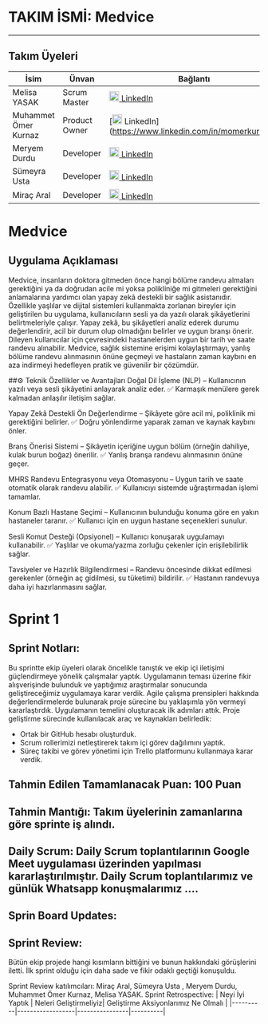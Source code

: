# TAKIM İSMİ: Medvice
-------------------
##  Takım Üyeleri

| İsim                 | Ünvan         | Bağlantı       |
|----------------------|---------------|----------------|
| Melisa YASAK         | Scrum Master  | [<img src="https://cdn-icons-png.flaticon.com/512/174/174857.png" width="20"/> LinkedIn](https://www.linkedin.com/in/melisayasak/) |
| Muhammet Ömer Kurnaz | Product Owner | [<img src="https://cdn-icons-png.flaticon.com/512/174/174857.png" width="20"/> LinkedIn] (https://www.linkedin.com/in/momerkurnaz/) |
| Meryem Durdu         | Developer     | [<img src="https://cdn-icons-png.flaticon.com/512/174/174857.png" width="20"/> LinkedIn](https://www.linkedin.com/in/meryem-durdu-4b39a7200/) |
| Sümeyra Usta         | Developer     | [<img src="https://cdn-icons-png.flaticon.com/512/174/174857.png" width="20"/> LinkedIn](https://www.linkedin.com/in/s%C3%BCmeyrausta/) |
| Miraç	Aral           | Developer     | [<img src="https://cdn-icons-png.flaticon.com/512/174/174857.png" width="20"/> LinkedIn](https://www.linkedin.com/in/ismaildonmez) |

# Medvice

## Uygulama Açıklaması
Medvice, insanların doktora gitmeden önce hangi bölüme randevu almaları gerektiğini ya da doğrudan acile mi yoksa polikliniğe mi gitmeleri gerektiğini anlamalarına yardımcı olan yapay zekâ destekli bir sağlık asistanıdır. Özellikle yaşlılar ve dijital sistemleri kullanmakta zorlanan bireyler için geliştirilen bu uygulama, kullanıcıların sesli ya da yazılı olarak şikâyetlerini belirtmeleriyle çalışır. Yapay zekâ, bu şikâyetleri analiz ederek durumu değerlendirir, acil bir durum olup olmadığını belirler ve uygun branşı önerir. Dileyen kullanıcılar için çevresindeki hastanelerden uygun bir tarih ve saate randevu alınabilir. Medvice, sağlık sistemine erişimi kolaylaştırmayı, yanlış bölüme randevu alınmasının önüne geçmeyi ve hastaların zaman kaybını en aza indirmeyi hedefleyen pratik ve güvenilir bir çözümdür.

##⚙️ Teknik Özellikler ve Avantajları
Doğal Dil İşleme (NLP)
– Kullanıcının yazılı veya sesli şikâyetini anlayarak analiz eder.
✅ Karmaşık menülere gerek kalmadan anlaşılır iletişim sağlar.

Yapay Zekâ Destekli Ön Değerlendirme
– Şikâyete göre acil mi, poliklinik mi gerektiğini belirler.
✅ Doğru yönlendirme yaparak zaman ve kaynak kaybını önler.

Branş Önerisi Sistemi
– Şikâyetin içeriğine uygun bölüm (örneğin dahiliye, kulak burun boğaz) önerilir.
✅ Yanlış branşa randevu alınmasının önüne geçer.

MHRS Randevu Entegrasyonu veya Otomasyonu
– Uygun tarih ve saate otomatik olarak randevu alabilir.
✅ Kullanıcıyı sistemde uğraştırmadan işlemi tamamlar.

Konum Bazlı Hastane Seçimi
– Kullanıcının bulunduğu konuma göre en yakın hastaneler taranır.
✅ Kullanıcı için en uygun hastane seçenekleri sunulur.

Sesli Komut Desteği (Opsiyonel)
– Kullanıcı konuşarak uygulamayı kullanabilir.
✅ Yaşlılar ve okuma/yazma zorluğu çekenler için erişilebilirlik sağlar.

Tavsiyeler ve Hazırlık Bilgilendirmesi
– Randevu öncesinde dikkat edilmesi gerekenler (örneğin aç gidilmesi, su tüketimi) bildirilir.
✅ Hastanın randevuya daha iyi hazırlanmasını sağlar.

# Sprint 1
## Sprint Notları: 
Bu sprintte ekip üyeleri olarak öncelikle tanıştık ve ekip içi iletişimi güçlendirmeye yönelik çalışmalar yaptık. Uygulamanın teması üzerine fikir alışverişinde bulunduk ve yaptığımız araştırmalar sonucunda geliştireceğimiz uygulamaya karar verdik.
Agile çalışma prensipleri hakkında değerlendirmelerde bulunarak proje sürecine bu yaklaşımla yön vermeyi kararlaştırdık. Uygulamanın temelini oluşturacak ilk adımları attık.
Proje geliştirme sürecinde kullanılacak araç ve kaynakları belirledik:
* Ortak bir GitHub hesabı oluşturduk.
* Scrum rollerimizi netleştirerek takım içi görev dağılımını yaptık.
* Süreç takibi ve görev yönetimi için Trello platformunu kullanmaya karar verdik.

## Tahmin Edilen Tamamlanacak Puan: 100 Puan

## Tahmin Mantığı: Takım üyelerinin zamanlarına göre sprinte iş alındı. 
## Daily Scrum: Daily Scrum toplantılarının Google Meet uygulaması üzerinden yapılması kararlaştırılmıştır. Daily Scrum toplantılarımız ve günlük Whatsapp konuşmalarımız ....
## Sprin Board Updates:

## Sprint Review:
Bütün ekip projede hangi kısımların bittiğini ve bunun hakkındaki görüşlerini iletti. İlk sprint olduğu için daha sade ve fikir odaklı geçtiği konuşuldu.

Sprint Review katılımcıları: Miraç	Aral, Sümeyra Usta ,  Meryem Durdu, Muhammet Ömer Kurnaz, Melisa YASAK.
Sprint Retrospective:
| Neyi İyi Yaptık | Neleri Geliştirmeliyiz| Geliştirme Aksiyonlarımız Ne Olmalı  |
|----------|------------------|----------------|----------|
